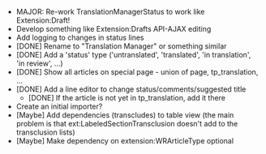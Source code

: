 - MAJOR: Re-work TranslationManagerStatus to work like Extension:Draft!
- Develop something like Extension:Drafts API-AJAX editing
- Add logging to changes in status lines
- [DONE] Rename to "Translation Manager" or something similar
- [DONE] Add a 'status' type ('untranslated', 'translated', 'in translation', 'in review', ...)
- [DONE] Show all articles on special page - union of page, tp_translation, ...
- [DONE] Add a line editor to change status/comments/suggested title
    - [DONE] If the article is not yet in tp_translation, add it there
- Create an initial importer?
- [Maybe] Add dependencies (transcludes) to table view (the main problem is that ext:LabeledSectionTransclusion doesn't add to the transclusion lists)
- [Maybe] Make dependency on extension:WRArticleType optional
